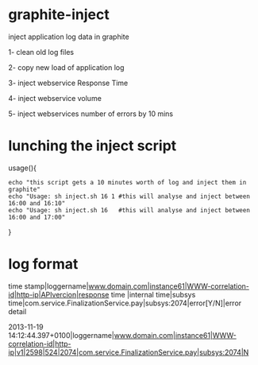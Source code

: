 graphite-inject
===============

inject application log data in graphite

1- clean old log files

2- copy new load of application log 

3- inject webservice Response Time

4- inject webservice volume 

5- inject webservices number of errors by 10 mins


lunching the inject script
=========================

usage(){

    echo "this script gets a 10 minutes worth of log and inject them in graphite"
    echo "Usage: sh inject.sh 16 1 #this will analyse and inject between 16:00 and 16:10"
    echo "Usage: sh inject.sh 16   #this will analyse and inject between 16:00 and 17:00"

}

log format
=====================

time stamp|loggername|www.domain.com|instance61|WWW-correlation-id|http-ip|APIvercion|response time |internal time|subsys time|com.service.FinalizationService.pay|subsys:2074|error[Y/N]|error detail

2013-11-19 14:12:44.397+0100|loggername|www.domain.com|instance61|WWW-correlation-id|http-ip|v1|2598|524|2074|com.service.FinalizationService.pay|subsys:2074|N





